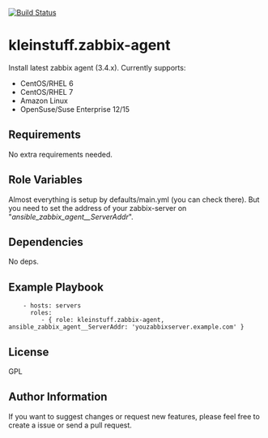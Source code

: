 [![Build Status](https://travis-ci.org/kleinstuff/ansible-zabbix-agent.png)](https://travis-ci.org/kleinstuff/ansible-zabbix-agent)

kleinstuff.zabbix-agent
=========

Install latest zabbix agent (3.4.x).
Currently supports:
* CentOS/RHEL 6
* CentOS/RHEL 7
* Amazon Linux
* OpenSuse/Suse Enterprise 12/15

Requirements
------------

No extra requirements needed.

Role Variables
--------------

Almost everything is setup by defaults/main.yml (you can check there).
But you need to set the address of your zabbix-server on "*ansible_zabbix_agent__ServerAddr*".

Dependencies
------------

No deps.

Example Playbook
----------------

```
    - hosts: servers
      roles:
         - { role: kleinstuff.zabbix-agent, ansible_zabbix_agent__ServerAddr: 'youzabbixserver.example.com' }
```
License
-------

GPL

Author Information
------------------

If you want to suggest changes or request new features, please feel free to create a issue or send a pull request.
